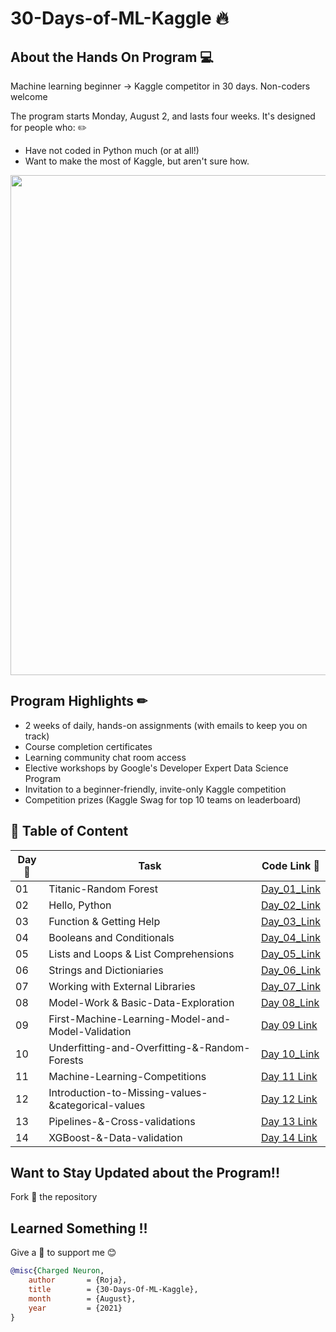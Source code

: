 # 30-Days-of-ML-Kaggle 🔥

## About the Hands On Program 💻
Machine learning beginner → Kaggle competitor in 30 days. Non-coders welcome

The program starts Monday, August 2, and lasts four weeks. It's designed for people who: ✏️	
* Have not coded in Python much (or at all!) 
*	Want to make the most of Kaggle, but aren't sure how.

<img src="https://github.com/rojaAchary/30-Days-of-ML-Kaggle/blob/main/misc/30_Days_ML_Hero.png" width="800">

## Program Highlights ✏

* 2 weeks of daily, hands-on assignments (with emails to keep you on track)
* Course completion certificates
* Learning community chat room access
* Elective workshops by Google's Developer Expert Data Science Program
* Invitation to a beginner-friendly, invite-only Kaggle competition
* Competition prizes (Kaggle Swag for top 10 teams on leaderboard)

## 📌 Table of Content

|Day📆 |Task |Code Link 🔗|
|------|-----|--------|
|01|Titanic-Random Forest|[Day_01_Link](https://github.com/rojaAchary/30-Days-of-ML-Kaggle/tree/main/1-Day-Titanic-Random-Forest)|
|02|Hello, Python|[Day_02_Link](https://github.com/rojaAchary/30-Days-of-ML-Kaggle/tree/main/2-Day-Hello-Python)|
|03|Function & Getting Help|[Day_03_Link](https://github.com/rojaAchary/30-Days-of-ML-Kaggle/tree/main/3-Day-Functions-and-Getting-Help)|
|04|Booleans and Conditionals|[Day_04_Link](https://github.com/rojaAchary/30-Days-of-ML-Kaggle/tree/main/4-Day-Booleans-and-Conditionals)|
|05|Lists and Loops & List Comprehensions|[Day_05_Link](https://github.com/rojaAchary/30-Days-of-ML-Kaggle/tree/main/5-Day-Lists-and-Loops-and-List-Comprehensions)|
|06|Strings and Dictioniaries|[Day_06_Link](https://github.com/rojaAchary/30-Days-of-ML-Kaggle/tree/main/6-Day-Strings-and-Dictionaries)|
|07|Working with External Libraries|[Day_07_Link](https://github.com/rojaAchary/30-Days-of-ML-Kaggle/tree/main/7-Day-Working-with-External-Libraries)|
|08|Model-Work & Basic-Data-Exploration|[Day 08_Link](https://github.com/rojaAchary/30-Days-of-ML-Kaggle/tree/main/8-Day-Model-Work%20%26%20Basic-Data-Exploration)|
|09|First-Machine-Learning-Model-and-Model-Validation|[Day 09 Link](https://github.com/rojaAchary/30-Days-of-ML-Kaggle/tree/main/9-Day-First-Machine-Learning-Model-and-Model-Validation)|
|10|Underfitting-and-Overfitting-&-Random-Forests|[Day 10_Link](https://github.com/rojaAchary/30-Days-of-ML-Kaggle/tree/main/10-Day-Underfitting-and-Overfitting-%26-Random-Forests)|
|11|Machine-Learning-Competitions|[Day 11 Link](https://github.com/rojaAchary/30-Days-of-ML-Kaggle/tree/main/11-Machine-Learning-Competitions)|
|12|Introduction-to-Missing-values-&categorical-values|[Day 12 Link](https://github.com/rojaAchary/30-Days-of-ML-Kaggle/tree/main/12-Introduction-to-Missing-values-%26categorical-values)|
|13|Pipelines-&-Cross-validations|[Day 13 Link](https://github.com/rojaAchary/30-Days-of-ML-Kaggle/tree/main/13-Pipelines-%26-Cross-validations)|
|14|XGBoost-&-Data-validation|[Day 14 Link](https://github.com/rojaAchary/30-Days-of-ML-Kaggle/tree/main/14-XGBoost-%26-Data-validation)|


## Want to Stay Updated about the Program!!
Fork 🍴 the repository 
 
## Learned Something  !!
Give a 🌟 to support me 😊 
 
```bibtex
@misc{Charged Neuron,
    author       = {Roja},
    title        = {30-Days-Of-ML-Kaggle},
    month        = {August},
    year         = {2021}
}
```
